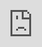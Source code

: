 ```yaml
---
aliases:
tags:
    - 历史
    - 中国近现代史
    - 可视化地图
date created: 2022-01-25 21:40:47
date modified: 2022-01-27 21:24:25
---
```


# 中国近现代史事件可视化地图

项目地址: [ztjryg4/ChineseModernHistoryMap: 中国近代史可视化/中国近代史事件地图 (github.com)](https://github.com/ztjryg4/ChineseModernHistoryMap)

<iframe src="http://history.imztj.cn" allow="fullscreen" style="height: 100%; width: 100%;  position: absolute;top: 0; left: 0;border: 0;"></iframe>
